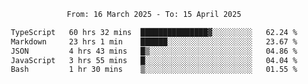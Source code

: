 <div align="center">
<p style="text-align: center;">
<!--START_SECTION:waka-->

```txt
From: 16 March 2025 - To: 15 April 2025

TypeScript   60 hrs 32 mins  ███████████████▓░░░░░░░░░   62.24 %
Markdown     23 hrs 1 min    ██████░░░░░░░░░░░░░░░░░░░   23.67 %
JSON         4 hrs 43 mins   █▒░░░░░░░░░░░░░░░░░░░░░░░   04.86 %
JavaScript   3 hrs 55 mins   █░░░░░░░░░░░░░░░░░░░░░░░░   04.04 %
Bash         1 hr 30 mins    ▒░░░░░░░░░░░░░░░░░░░░░░░░   01.55 %
```

<!--END_SECTION:waka-->
</p>
</div>
